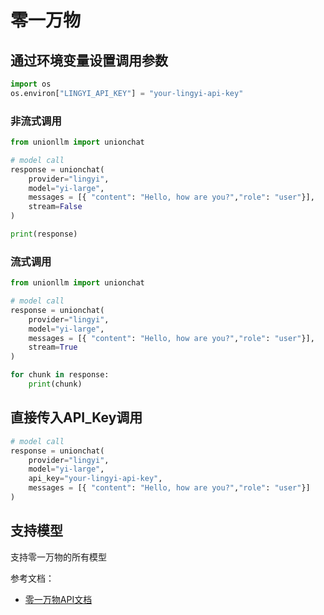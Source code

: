# 零一万物

## 通过环境变量设置调用参数

```python
import os 
os.environ["LINGYI_API_KEY"] = "your-lingyi-api-key"
```

### 非流式调用

```python
from unionllm import unionchat

# model call
response = unionchat(
    provider="lingyi",
    model="yi-large", 
    messages = [{ "content": "Hello, how are you?","role": "user"}],
    stream=False
)

print(response)
```

### 流式调用

```python
from unionllm import unionchat

# model call
response = unionchat(
    provider="lingyi",
    model="yi-large", 
    messages = [{ "content": "Hello, how are you?","role": "user"}],
    stream=True
)

for chunk in response:
    print(chunk)
```

## 直接传入API_Key调用

```python
# model call
response = unionchat(
    provider="lingyi",
    model="yi-large",
    api_key="your-lingyi-api-key",
    messages = [{ "content": "Hello, how are you?","role": "user"}]
)
```

## 支持模型
支持零一万物的所有模型

参考文档：
- [零一万物API文档](https://platform.lingyiwanwu.com/docs)
```